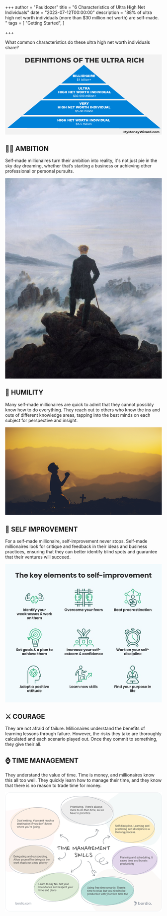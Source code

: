 +++
author = "Pauldozer"
title = "6 Characteristics of Ultra High Net Individuals"
date = "2023-07-12T00:00:00"
description = "88% of ultra high net worth individuals (more than $30 million net worth) are self-made. "
tags = [
   "Getting Started",
]

+++

 What common characteristics do these ultra high net worth individuals share?

![](images/traits.png)


## **🏃‍♂️ AMBITION**

Self-made millionaires turn their ambition into reality, it's not just pie in the sky day dreaming, whether that’s starting a business or achieving other professional or personal pursuits.

![](images/ambition.jpeg)

## **🙏 HUMILITY**

Many self-made millionaires are quick to admit that they cannot possibly know how to do everything. They reach out to others who know the ins and outs of different knowledge areas, tapping into the best minds on each subject for perspective and insight.

![](images/humility.png)


## **💪 SELF IMPROVEMENT**

For a self-made millionaire, self-improvement never stops. Self-made millionaires look for critique and feedback in their ideas and business practices, ensuring that they can better identify blind spots and guarantee that their ventures will succeed.

![](images/selfimprovement.jpeg)


## **⚔️ COURAGE**

They are not afraid of failure. Millionaires understand the benefits of learning lessons through failure. However, the risks they take are thoroughly calculated and each scenario played out. Once they commit to something, they give their all.



## **⌚ TIME MANAGEMENT**

They understand the value of time. Time is money, and millionaires know this all too well. They quickly learn how to manage their time, and they know that there is no reason to trade time for money.

![](images/time.png)
